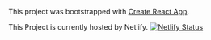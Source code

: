 This project was bootstrapped with [Create React App](https://github.com/facebook/create-react-app).


This Project is currently hosted by Netlify.
[![Netlify Status](https://api.netlify.com/api/v1/badges/52172911-21ad-498b-af4f-02c5eab562eb/deploy-status)](https://app.netlify.com/sites/friendly-darwin-160617/deploys)
